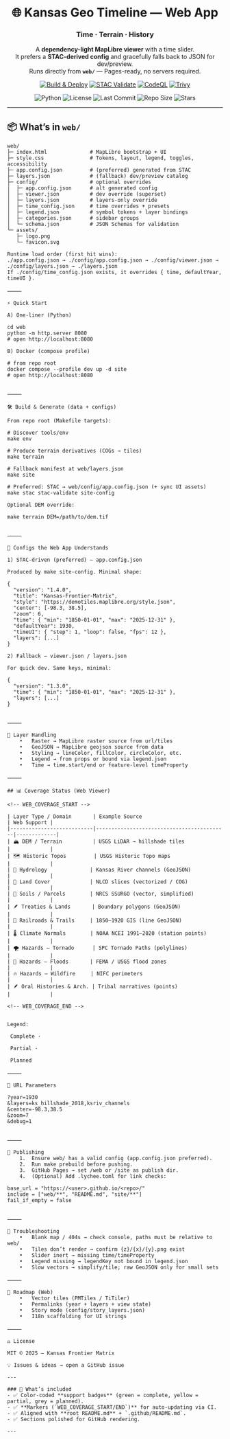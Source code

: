 
<div align="center">

# 🌐 Kansas Geo Timeline — Web App  
### **Time · Terrain · History**

A **dependency-light MapLibre viewer** with a time slider.  
It prefers a **STAC-derived config** and gracefully falls back to JSON for dev/preview.  
Runs directly from **`web/`** — Pages-ready, no servers required.

[![Build & Deploy](https://github.com/bartytime4life/Kansas-Frontier-Matrix/actions/workflows/site.yml/badge.svg)](https://github.com/bartytime4life/Kansas-Frontier-Matrix/actions/workflows/site.yml)
[![STAC Validate](https://github.com/bartytime4life/Kansas-Frontier-Matrix/actions/workflows/stac-badges.yml/badge.svg)](https://github.com/bartytime4life/Kansas-Frontier-Matrix/actions/workflows/stac-badges.yml)
[![CodeQL](https://github.com/bartytime4life/Kansas-Frontier-Matrix/actions/workflows/codeql.yml/badge.svg)](https://github.com/bartytime4life/Kansas-Frontier-Matrix/actions/workflows/codeql.yml)
[![Trivy](https://github.com/bartytime4life/Kansas-Frontier-Matrix/actions/workflows/trivy.yml/badge.svg)](https://github.com/bartytime4life/Kansas-Frontier-Matrix/actions/workflows/trivy.yml)

![Python](https://img.shields.io/badge/python-3.10%2B-blue.svg?logo=python)
![License](https://img.shields.io/github/license/bartytime4life/Kansas-Frontier-Matrix)
![Last Commit](https://img.shields.io/github/last-commit/bartytime4life/Kansas-Frontier-Matrix)
![Repo Size](https://img.shields.io/github/repo-size/bartytime4life/Kansas-Frontier-Matrix)
![Stars](https://img.shields.io/github/stars/bartytime4life/Kansas-Frontier-Matrix?style=social)

</div>

---

## 📦 What’s in `web/`

```text
web/
├─ index.html              # MapLibre bootstrap + UI
├─ style.css               # Tokens, layout, legend, toggles, accessibility
├─ app.config.json         # (preferred) generated from STAC
├─ layers.json             # (fallback) dev/preview catalog
├─ config/                 # optional overrides
│  ├─ app.config.json      # alt generated config
│  ├─ viewer.json          # dev override (superset)
│  ├─ layers.json          # layers-only override
│  ├─ time_config.json     # time overrides + presets
│  ├─ legend.json          # symbol tokens + layer bindings
│  ├─ categories.json      # sidebar groups
│  └─ schema.json          # JSON Schemas for validation
└─ assets/
   ├─ logo.png
   └─ favicon.svg

Runtime load order (first hit wins):
./app.config.json → ./config/app.config.json → ./config/viewer.json → ./config/layers.json → ./layers.json
If ./config/time_config.json exists, it overrides { time, defaultYear, timeUI }.

⸻

⚡ Quick Start

A) One-liner (Python)

cd web
python -m http.server 8080
# open http://localhost:8080

B) Docker (compose profile)

# from repo root
docker compose --profile dev up -d site
# open http://localhost:8080


⸻

🛠 Build & Generate (data + configs)

From repo root (Makefile targets):

# Discover tools/env
make env

# Produce terrain derivatives (COGs → tiles)
make terrain

# Fallback manifest at web/layers.json
make site

# Preferred: STAC → web/config/app.config.json (+ sync UI assets)
make stac stac-validate site-config

Optional DEM override:

make terrain DEM=/path/to/dem.tif


⸻

📑 Configs the Web App Understands

1) STAC-driven (preferred) — app.config.json

Produced by make site-config. Minimal shape:

{
  "version": "1.4.0",
  "title": "Kansas-Frontier-Matrix",
  "style": "https://demotiles.maplibre.org/style.json",
  "center": [-98.3, 38.5],
  "zoom": 6,
  "time": { "min": "1850-01-01", "max": "2025-12-31" },
  "defaultYear": 1930,
  "timeUI": { "step": 1, "loop": false, "fps": 12 },
  "layers": [...]
}

2) Fallback — viewer.json / layers.json

For quick dev. Same keys, minimal:

{
  "version": "1.3.0",
  "time": { "min": "1850-01-01", "max": "2025-12-31" },
  "layers": [...]
}


⸻

🧩 Layer Handling
	•	Raster → MapLibre raster source from url/tiles
	•	GeoJSON → MapLibre geojson source from data
	•	Styling → lineColor, fillColor, circleColor, etc.
	•	Legend → from props or bound via legend.json
	•	Time → time.start/end or feature-level timeProperty

⸻

## 📊 Coverage Status (Web Viewer)

<!-- WEB_COVERAGE_START -->

| Layer Type / Domain       | Example Source                            | Web Support |
|---------------------------|-------------------------------------------|-------------|
| 🏔 DEM / Terrain          | USGS LiDAR → hillshade tiles              |             |
| 🗺 Historic Topos         | USGS Historic Topo maps                   |             |
| 🌊 Hydrology              | Kansas River channels (GeoJSON)           |             |
| 🌱 Land Cover             | NLCD slices (vectorized / COG)            |             |
| 🧭 Soils / Parcels        | NRCS SSURGO (vector, simplified)          |             |
| 🪶 Treaties & Lands       | Boundary polygons (GeoJSON)               |             |
| 🚂 Railroads & Trails     | 1850–1920 GIS (line GeoJSON)              |             |
| 🌡 Climate Normals        | NOAA NCEI 1991–2020 (station points)      |             |
| 🌪 Hazards — Tornado      | SPC Tornado Paths (polylines)             |             |
| 🌊 Hazards — Floods       | FEMA / USGS flood zones                   |             |
| 🔥 Hazards — Wildfire     | NIFC perimeters                           |             |
| 🪶 Oral Histories & Arch. | Tribal narratives (points)                |             |

<!-- WEB_COVERAGE_END -->


Legend:

 Complete ·

 Partial ·

 Planned

⸻

🔗 URL Parameters

?year=1930
&layers=ks_hillshade_2018,ksriv_channels
&center=-98.3,38.5
&zoom=7
&debug=1


⸻

🚀 Publishing
	1.	Ensure web/ has a valid config (app.config.json preferred).
	2.	Run make prebuild before pushing.
	3.	GitHub Pages → set /web or /site as publish dir.
	4.	(Optional) Add .lychee.toml for link checks:

base_url = "https://<user>.github.io/<repo>/"
include = ["web/**", "README.md", "site/**"]
fail_if_empty = false


⸻

🧯 Troubleshooting
	•	Blank map / 404s → check console, paths must be relative to web/
	•	Tiles don’t render → confirm {z}/{x}/{y}.png exist
	•	Slider inert → missing time/timeProperty
	•	Legend missing → legendKey not bound in legend.json
	•	Slow vectors → simplify/tile; raw GeoJSON only for small sets

⸻

🎯 Roadmap (Web)
	•	Vector tiles (PMTiles / TiTiler)
	•	Permalinks (year + layers + view state)
	•	Story mode (config/story_layers.json)
	•	I18n scaffolding for UI strings

⸻

⚖️ License

MIT © 2025 — Kansas Frontier Matrix

💡 Issues & ideas → open a GitHub issue

---

### 🔑 What’s included
- ✅ Color-coded **support badges** (green = complete, yellow = partial, grey = planned).  
- ✅ **Markers (`WEB_COVERAGE_START/END`)** for auto-updating via CI.  
- ✅ Aligned with **root README.md** + `.github/README.md`.  
- ✅ Sections polished for GitHub rendering.  

---
